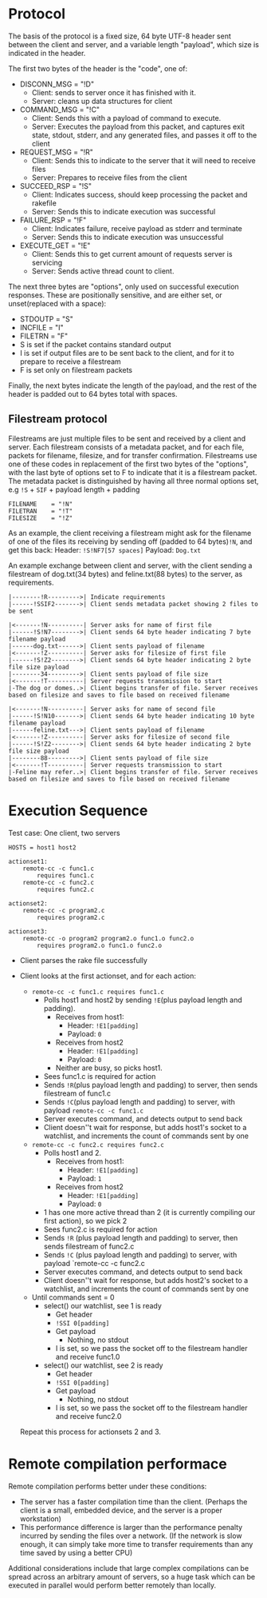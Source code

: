 # Protocol

The basis of the protocol is a fixed size, 64 byte UTF-8 header sent between the client and server, and a variable length "payload", which size is indicated in the header.

The first two bytes of the header is the "code", one of:

* DISCONN_MSG     = "!D"
  - Client: sends to server once it has finished with it.
  - Server: cleans up data structures for client
* COMMAND_MSG     = "!C"
  - Client: Sends this with a payload of command to execute.
  - Server: Executes the payload from this packet, and captures exit state, stdout, stderr, and any generated files, and passes it off to the client
* REQUEST_MSG     = "!R"
  - Client: Sends this to indicate to the server that it will need to receive files
  - Server: Prepares to receive files from the client
* SUCCEED_RSP     = "!S"
  - Client: Indicates success, should keep processing the packet and rakefile
  - Server: Sends this to indicate execution was successful
* FAILURE_RSP     = "!F"
  - Client: Indicates failure, receive payload as stderr and terminate
  - Server: Sends this to indicate execution was unsuccessful
* EXECUTE_GET     = "!E"
  - Client: Sends this to get current amount of requests server is servicing
  - Server: Sends active thread count to client.

The next three bytes are "options", only used on successful execution responses. These are positionally sensitive, and are either set, or unset(replaced with a space):

* STDOUTP         = "S"
* INCFILE         = "I"
* FILETRN         = "F"
* S is set if the packet contains standard output
* I is set if output files are to be sent back to the client, and for it to prepare to receive a filestream
* F is set only on filestream packets

Finally, the next bytes indicate the length of the payload, and the rest of the header is padded out to 64 bytes total with spaces.

## Filestream protocol

Filestreams are just multiple files to be sent and received by a client and server. Each filestream consists of a metadata packet, and for each file, packets for filename, filesize, and for transfer confirmation. Filestreams use one of these codes in replacement of the first two bytes of the "options", with the last byte of options set to F to indicate that it is a filestream packet. The metadata packet is distinguished by having all three normal options set, e.g `!S` + `SIF` + payload length + padding

    FILENAME    = "!N"
    FILETRAN    = "!T"
    FILESIZE    = "!Z"
As an example, the client receiving a filestream might ask for the filename of one of the files its receiving by sending off (padded to 64 bytes)`!N`, and get this back:
	Header: `!S!NF7[57 spaces]`
	Payload: `Dog.txt`

An example exchange between client and server, with the client sending a filestream of dog.txt(34 bytes) and feline.txt(88 bytes) to the server, as requirements.

```
|--------!R--------->| Indicate requirements
|------!SSIF2------->| Client sends metadata packet showing 2 files to be sent

|<-------!N----------| Server asks for name of first file
|------!S!N7-------->| Client sends 64 byte header indicating 7 byte filename payload
|------dog.txt------>| Client sents payload of filename
|<-------!Z----------| Server asks for filesize of first file
|------!S!Z2-------->| Client sends 64 byte header indicating 2 byte file size payload
|--------34--------->| Client sents payload of file size
|<-------!T----------| Server requests transmission to start
|-The dog or domes..>| Client begins transfer of file. Server receives based on filesize and saves to file based on received filename

|<-------!N----------| Server asks for name of second file
|------!S!N10------->| Client sends 64 byte header indicating 10 byte filename payload
|------feline.txt--->| Client sents payload of filename
|<-------!Z----------| Server asks for filesize of second file
|------!S!Z2-------->| Client sends 64 byte header indicating 2 byte file size payload
|--------88--------->| Client sents payload of file size
|<-------!T----------| Server requests transmission to start
|-Feline may refer..>| Client begins transfer of file. Server receives based on filesize and saves to file based on received filename

```

# Execution Sequence

Test case: One client, two servers

```PORT
HOSTS = host1 host2

actionset1:
	remote-cc -c func1.c
		requires func1.c
	remote-cc -c func2.c
		requires func2.c

actionset2:
	remote-cc -c program2.c
		requires program2.c

actionset3:
	remote-cc -o program2 program2.o func1.o func2.o
		requires program2.o func1.o func2.o
```

* Client parses the rake file successfully
* Client looks at the first actionset, and for each action:
  - `remote-cc -c func1.c requires func1.c`
    - Polls host1 and host2 by sending `!E`(plus payload length and padding).
      - Receives from host1:
        - Header: `!E1[padding]`
        - Payload: `0`
      - Receives from host2
        - Header: `!E1[padding]`
        - Payload: `0`
      - Neither are busy, so picks host1.
    - Sees func1.c is required for action
    - Sends `!R`(plus payload length and padding) to server, then sends filestream of func1.c
    - Sends `!C`(plus payload length and padding) to server, with payload `remote-cc -c func1.c`
    - Server executes command, and detects output to send back
    - Client doesn''t wait for response, but adds host1's socket to a watchlist, and increments the count of commands sent by one
  - `remote-cc -c func2.c requires func2.c`
    + Polls host1 and 2.
      - Receives from host1:
        - Header: `!E1[padding]`
        - Payload: `1`
      - Receives from host2
        - Header: `!E1[padding]`
        - Payload: `0`
    + 1 has one more active thread than 2 (it is currently compiling our first action), so we pick 2
    + Sees func2.c is required for action
    - Sends `!R` (plus payload length and padding) to server, then sends filestream of func2.c
    - Sends `!C` (plus payload length and padding) to server, with payload `remote-cc -c func2.c
    - Server executes command, and detects output to send back
    - Client doesn''t wait for response, but adds host2's socket to a watchlist, and increments the count of commands sent by one
  * Until commands sent = 0
    - select() our watchlist, see 1 is ready
      + Get header
      + `!SSI 0[padding]`
      + Get payload
        * Nothing, no stdout
      + I is set, so we pass the socket off to the filestream handler and receive func1.0
    - select() our watchlist, see 2 is ready
      + Get header
      + `!SSI 0[padding]`
      + Get payload
        * Nothing, no stdout
      + I is set, so we pass the socket off to the filestream handler and receive func2.0

  Repeat this process for actionsets 2 and 3.

# Remote compilation performace

Remote compilation performs better under these conditions:

* The server has a faster compilation time than the client. (Perhaps the client is a small, embedded device, and the server is a proper workstation)
* This performance difference is larger than the performance penalty incurred by sending the files over a network. (If the network is slow enough, it can simply take more time to transfer requirements than any time saved by using a better CPU)

Additional considerations include that large complex compilations can be spread across an arbitrary amount of servers, so a huge task which can be executed in parallel would perform better remotely than locally.
